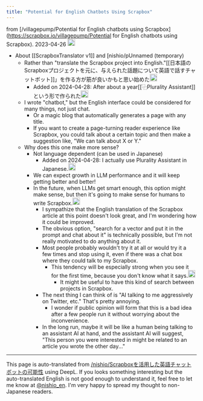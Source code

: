 ```yaml
---
title: "Potential for English Chatbots Using Scrapbox"
---
```


from [/villagepump/Potential for English chatbots using Scrapbox](https://scrapbox.io/villagepump/Potential for English chatbots using Scrapbox).
2023-04-26
<img src='https://scrapbox.io/api/pages/villagepump/blu3mo/icon' alt='/villagepump/blu3mo.icon' height="19.5"/>
- About [[ScrapboxTranslator v1]] and [nishio/pUnnamed (temporary)
    - Rather than "translate the Scrapbox project into English."[[日本語のScrapboxプロジェクトを元に、与えられた話題について英語で話すチャットボット]]」を作る方が筋が良いかもと思い始めた<img src='https://scrapbox.io/api/pages/villagepump/blu3mo/icon' alt='/villagepump/blu3mo.icon' height="19.5"/>
        - Added on 2024-04-28: After about a year[[⿻Plurality Assistant]]という形で作られた<img src='https://scrapbox.io/api/pages/villagepump/nishio/icon' alt='/villagepump/nishio.icon' height="19.5"/>
    - I wrote "chatbot," but the English interface could be considered for many things, not just chat.
        - Or a magic blog that automatically generates a page with any title.
        - If you want to create a page-turning reader experience like Scrapbox, you could talk about a certain topic and then make a suggestion like, "We can talk about X or Y."
    - Why does this one make more sense?
        - Not language dependent (can be used in Japanese)
            - Added on 2024-04-28: I actually use Plurality Assistant in Japanese.<img src='https://scrapbox.io/api/pages/nishio-en/nishio/icon' alt='nishio.icon' height="19.5"/>
        - We can expect growth in LLM performance and it will keep getting better and better!
        - In the future, when LLMs get smart enough, this option might make sense, but then it's going to make sense for humans to write Scrapbox.<img src='https://scrapbox.io/api/pages/villagepump/nishio/icon' alt='/villagepump/nishio.icon' height="19.5"/>
            - I sympathize that the English translation of the Scrapbox article at this point doesn't look great, and I'm wondering how it could be improved.
            - The obvious option, "search for a vector and put it in the prompt and chat about it" is technically possible, but I'm not really motivated to do anything about it.
            - Most people probably wouldn't try it at all or would try it a few times and stop using it, even if there was a chat box where they could talk to my Scrapbox.
                - This tendency will be especially strong when you see it for the first time, because you don't know what it says.<img src='https://scrapbox.io/api/pages/villagepump/基素/icon' alt='/villagepump/基素.icon' height="19.5"/>
                    - It might be useful to have this kind of search between projects in Scrapbox.
            - The next thing I can think of is "AI talking to me aggressively on Twitter, etc." That's pretty annoying.
                - I wonder if public opinion will form that this is a bad idea after a few people run it without worrying about the inconvenience.
            - In the long run, maybe it will be like a human being talking to an assistant AI at hand, and the assistant AI will suggest, "This person you were interested in might be related to an article you wrote the other day..."

---
This page is auto-translated from [/nishio/Scrapboxを活用した英語チャットボットの可能性](https://scrapbox.io/nishio/Scrapboxを活用した英語チャットボットの可能性) using DeepL. If you looks something interesting but the auto-translated English is not good enough to understand it, feel free to let me know at [@nishio_en](https://twitter.com/nishio_en). I'm very happy to spread my thought to non-Japanese readers.